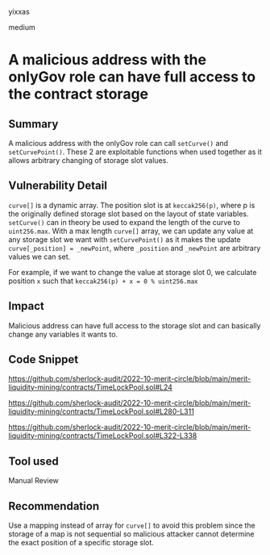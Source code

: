 yixxas

medium

# A malicious address with the onlyGov role can have full access to the contract storage

## Summary
A malicious address with the onlyGov role can call `setCurve()` and `setCurvePoint()`. These 2 are exploitable functions when used together as it allows arbitrary changing of storage slot values.

## Vulnerability Detail
`curve[]` is a dynamic array. The position slot is at `keccak256(p)`, where p is the originally defined storage slot based on the layout of state variables. `setCurve()` can in theory be used to expand the length of the curve to `uint256.max`. With a max length `curve[]` array, we can update any value at any storage slot we want with `setCurvePoint()` as it makes the update `curve[_position] = _newPoint`, where `_position` and `_newPoint` are arbitrary values we can set.

For example, if we want to change the value at storage slot 0, we calculate position `x` such that `keccak256(p) + x = 0 % uint256.max`

## Impact
Malicious address can have full access to the storage slot and can basically change any variables it wants to.

## Code Snippet

https://github.com/sherlock-audit/2022-10-merit-circle/blob/main/merit-liquidity-mining/contracts/TimeLockPool.sol#L24

https://github.com/sherlock-audit/2022-10-merit-circle/blob/main/merit-liquidity-mining/contracts/TimeLockPool.sol#L280-L311

https://github.com/sherlock-audit/2022-10-merit-circle/blob/main/merit-liquidity-mining/contracts/TimeLockPool.sol#L322-L338

## Tool used

Manual Review

## Recommendation

Use a mapping instead of array for `curve[]` to avoid this problem since the storage of a map is not sequential so malicious attacker cannot determine the exact position of a specific storage slot.
